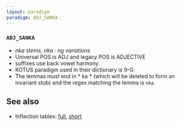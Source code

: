 ```yaml
---
layout: paradigm
paradigm: ADJ_SANKA
---
```

### ` ADJ_SANKA `

* _nka stems, nka : ng variations_
* Universal POS is ADJ and legacy POS is ADJECTIVE
* suffixes use back vowel harmony
* KOTUS paradigm used in their dictionary is 9-G
* The lemmas must end in * ka * (which will be deleted to form an invariant stub) and the regex matching the lemma is ` nka `

## See also

* Inflection tables: [full](gen/S/sanka.html), [short](gen/S/sanka_wikt.html)

